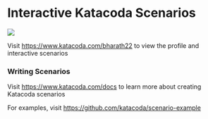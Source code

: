 # Interactive Katacoda Scenarios

[![](http://shields.katacoda.com/katacoda/bharath22/count.svg)](https://www.katacoda.com/bharath22 "Get your profile on Katacoda.com")

Visit https://www.katacoda.com/bharath22 to view the profile and interactive scenarios

### Writing Scenarios
Visit https://www.katacoda.com/docs to learn more about creating Katacoda scenarios

For examples, visit https://github.com/katacoda/scenario-example
